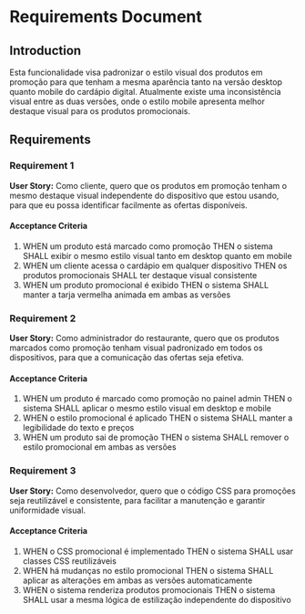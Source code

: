 # Requirements Document

## Introduction

Esta funcionalidade visa padronizar o estilo visual dos produtos em promoção para que tenham a mesma aparência tanto na versão desktop quanto mobile do cardápio digital. Atualmente existe uma inconsistência visual entre as duas versões, onde o estilo mobile apresenta melhor destaque visual para os produtos promocionais.

## Requirements

### Requirement 1

**User Story:** Como cliente, quero que os produtos em promoção tenham o mesmo destaque visual independente do dispositivo que estou usando, para que eu possa identificar facilmente as ofertas disponíveis.

#### Acceptance Criteria

1. WHEN um produto está marcado como promoção THEN o sistema SHALL exibir o mesmo estilo visual tanto em desktop quanto em mobile
2. WHEN um cliente acessa o cardápio em qualquer dispositivo THEN os produtos promocionais SHALL ter destaque visual consistente
3. WHEN um produto promocional é exibido THEN o sistema SHALL manter a tarja vermelha animada em ambas as versões

### Requirement 2

**User Story:** Como administrador do restaurante, quero que os produtos marcados como promoção tenham visual padronizado em todos os dispositivos, para que a comunicação das ofertas seja efetiva.

#### Acceptance Criteria

1. WHEN um produto é marcado como promoção no painel admin THEN o sistema SHALL aplicar o mesmo estilo visual em desktop e mobile
2. WHEN o estilo promocional é aplicado THEN o sistema SHALL manter a legibilidade do texto e preços
3. WHEN um produto sai de promoção THEN o sistema SHALL remover o estilo promocional em ambas as versões

### Requirement 3

**User Story:** Como desenvolvedor, quero que o código CSS para promoções seja reutilizável e consistente, para facilitar a manutenção e garantir uniformidade visual.

#### Acceptance Criteria

1. WHEN o CSS promocional é implementado THEN o sistema SHALL usar classes CSS reutilizáveis
2. WHEN há mudanças no estilo promocional THEN o sistema SHALL aplicar as alterações em ambas as versões automaticamente
3. WHEN o sistema renderiza produtos promocionais THEN o sistema SHALL usar a mesma lógica de estilização independente do dispositivo